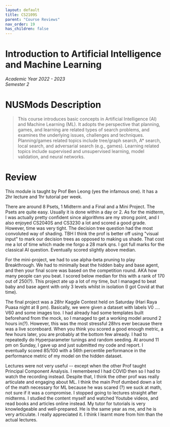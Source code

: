 ```yaml
---
layout: default
title: CS2109S
parent: "Course Reviews"
nav_order: 19
has_children: false
---
```


# Introduction to Artificial Intelligence and Machine Learning
*Academic Year 2022 - 2023*  
*Semester 2*

# NUSMods Description
> This course introduces basic concepts in Artificial Intelligence (AI) and Machine Learning (ML). It adopts the perspective that planning, games, and learning are related types of search problems, and examines the underlying issues, challenges and techniques. Planning/games related topics include tree/graph search, A* search, local search, and adversarial search (e.g., games). Learning related topics include supervised and unsupervised learning, model validation, and neural networks.

# Review
This module is taught by Prof Ben Leong (yes the infamous one). It has a 2hr lecture and 1hr tutorial per week.

There are around 8 Psets, 1 Midterm and a Final and a Mini Project. The Psets are quite easy. Usually it is done within a day or 2. As for the midterm, I was actually pretty confident since algorithms are my strong point, and I also enjoyed CS2040S and CS3230 a lot and scored a good grade. However, time was very tight. The decision tree question had the most convoluted way of shading. TBH I think the prof is better off using "visual input" to mark our decision trees as opposed to making us shade. That cost me a lot of time which made me forgo a 28 mark qns. I got full marks for the classical AI question. Eventually scored slightly above median.

For the mini-project, we had to use alpha-beta pruning to play Breakthrough. We had to minimally beat the hidden baby and base agent, and then your final score was based on the competition round. AKA how many people can you beat. I scored below median for this with a rank of 170 out of 250(?). This project ate up a lot of my time, but I managed to beat baby and base agent with only 3 levels whilst in isolation (I got Covid at that time).

The final project was a 28hr Kaggle Contest held on Saturday (Hari Raya Puasa night at 8 pm). Basically, we were given a dataset with labels V0 .... V60 and some images too. I had already had some templates built beforehand from the mock, so I managed to get a working model around 2 hours in(?). However, this was the most stressful 28hrs ever because there was a live scoreboard. When you think you scored a good enough metric, a few hours later, you are probably at the bottom few already. I had to repeatedly do Hyperparameter tunings and random seeding. At around 11 pm on Sunday, I gave up and just submitted my code and report. I eventually scored 85/100 with a 56th percentile performance in the performance metric of my model on the hidden dataset.

Lectures were not very useful -- except when the other Prof taught Principal Component Analysis. I remembered I had COVID then so I had to watch the recording instead. Despite that, I think the other prof was really articulate and engaging about ML. I think the main Prof dumbed down a lot of the math necessary for ML because he was scared (?) we suck at math, not sure if it was a compromise. I stopped going to lectures straight after midterms. I studied the content myself and watched Youtube videos, and read books and articles online instead. My tutor for tutorials is very knowledgeable and well-prepared. He is the same year as me, and he is very articulate. I really appreciated it. I think I learnt more from him than the actual lectures.


